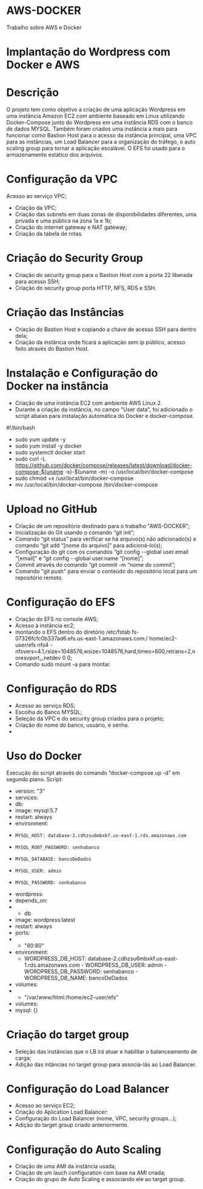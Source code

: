 # AWS-DOCKER
Trabalho sobre AWS e Docker
# Implantação do Wordpress com Docker e AWS
# Descrição
O projeto tem como objetivo a criação de uma aplicação Wordpress em uma instância Amazon EC2 com ambiente baseado em Linux utilizando Docker-Compose junto do Wordpress em uma instância RDS com o banco de dados MYSQL. Também foram criados uma instância a mais para funcionar como Bastion Host para o acesso da instância principal, uma VPC para as instâncias, um Load Balancer para a organização do tráfego, o auto scaling group para tornar a aplicação escalável. O EFS foi usado para o armazenamento estático dos arquivos.

# Configuração da VPC
Acesso ao serviço VPC;
- Criação da VPC;
- Criação das subnets em duas zonas de disponibilidades diferentes, uma privada e uma pública na zona 1a e 1b;
- Criação do internet gateway e NAT gateway;
- Criação da tabela de rotas.

# Criação do Security Group
- Criação do security group para o Bastion Host com a porta 22 liberada para acesso SSH;
- Criação do security group porta HTTP, NFS, RDS e SSH.

# Criação das Instâncias
- Criação do Bastion Host e copiando a chave de acesso SSH para dentro dela;
- Criação da instância onde ficará a aplicação sem ip público, acesso feito através do Bastion Host.
# Instalação e Configuração do Docker na instância
- Criação de uma instância EC2 com ambiente AWS Linux 2.
- Durante a criação da instância, no campo "User data", foi adicionado o script abaixo para instalação automática do Docker e docker-compose.

#!/bin/bash
- sudo yum update -y
- sudo yum install -y docker
- sudo systemctl  docker start
- sudo curl -L https://github.com/docker/compose/releases/latest/download/docker-compose-$(uname -s)-$(uname -m) -o /usr/local/bin/docker-compose
- sudo chmod +x /usr/local/bin/docker-compose
- mv /usr/local/bin/docker-compose /bin/docker-compose

# Upload no GitHub
- Criação de um repositório destinado para o trabalho "AWS-DOCKER";
- Inicialização do Git usando o comando “git init”;
- Comando “git status” para verificar se há arquivo(s) não adicionado(s) e comando “git add “[nome do arquivo]” para adicioná-lo(s);
- Configuração do git com os comandos “git config --global user.email “[email]” e “git config --global user.name “[nome]”;
- Commit através do comando “git commit -m “nome do commit”;
- Comando "git push" para enviar o conteúdo do repositório local para um repositório remoto.

# Configuração do EFS
- Criação do EFS  no console AWS;
- Acesso à instância ec2;
- montando o EFS dentro do diretório /etc/fstab fs-07326fcfc0b337ad6.efs.us-east-1.amazonaws.com:/ home/ec2-user/efs nfs4 - nfsvers=4.1,rsize=1048576,wsize=1048576,hard,timeo=600,retrans=2,noresvport,_netdev 0 0;
- Comando sudo mount -a para montar.

# Configuração do RDS
- Acesso ao serviço RDS;
- Escolha do Banco MYSQL;
- Seleção da VPC e do security group criados para o projeto;
- Criação do nome do banco, usuário, e senha.
-
# Uso do Docker
Execução do script através do comando “docker-compose up -d” em segundo plano.
Script:

- version: "3"
- services:
-  db:
-   image: mysql:5.7
-   restart: always
-   environment:
-     MYSQL_HOST: database-2.cdhzsu6mbxkf.us-east-1.rds.amazonaws.com
-     MYSQL_ROOT_PASSWORD: senhabanco
-     MYSQL_DATABASE: bancoDeDados
-     MYSQL_USER: admin
-     MYSQL_PASSWORD: senhabanco
 - wordpress:
  -  depends_on:
  -    - db
  -  image: wordpress:latest
  - restart: always
  -  ports:
   -   - "80:80"
   - environment:
     - WORDPRESS_DB_HOST: database-2.cdhzsu6mbxkf.us-east-1.rds.amazonaws.com
    - WORDPRESS_DB_USER: admin
    - WORDPRESS_DB_PASSWORD: senhabanco
    -  WORDPRESS_DB_NAME: bancoDeDados
   - volumes:
  -    - "/var/www/html:/home/ec2-user/efs"
- volumes:
-  mysql: {}


# Criação do target group
- Seleção das instâncias que o LB irá atuar e habilitar o balanceamento de carga;
- Adição das intâncias no target group para associa-lás ao Load Balancer.

# Configuração do Load Balancer
- Acesso ao serviço EC2;
- Criação do Aplication Load Balancer:
- Configuração do Load Balancer (nome, VPC, security groups...);
- Adição do target group criado anteriormente.


# Configuração do Auto Scaling
- Criação de uma AMI da instância usada;
- Criação de um lauch configuration com base na AMI criada;
- Criação do grupo de Auto Scaling e associando ele ao target group.
